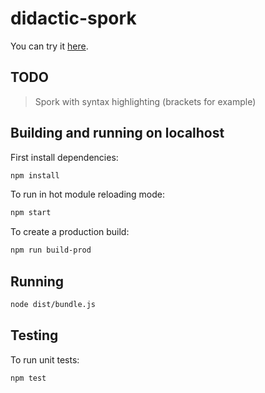 # didactic-spork

You can try it [here](https://ruxxzebre.github.io/didactic-spork).

## TODO

> Spork with syntax highlighting (brackets for example)

## Building and running on localhost

First install dependencies:

```sh
npm install
```

To run in hot module reloading mode:

```sh
npm start
```

To create a production build:

```sh
npm run build-prod
```

## Running

```sh
node dist/bundle.js
```

## Testing

To run unit tests:

```sh
npm test
```
